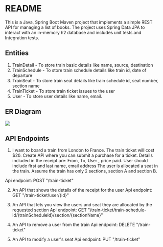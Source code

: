 # README
This is a Java, Spring Boot Maven project that implements a simple REST API for managing a list of books. The project uses Spring Data JPA to interact with an in-memory h2 database and includes unit tests and Integration tests.

## Entities
1. TrainDetail - To store train basic details like name, source, destination
2. TrainSchedule - To store train schedule details like train id, date of departure
3. TrainSeat - To store train seat details like train schedule id, seat number, section name
4. TrainTicket - To store train ticket issues to the user
5. User - To store user details like name, email.

## ER Diagram
![](../../../ticketbook-erd.png)

## API Endpoints
1. I want to board a train from London to France. The train ticket will cost $20.
Create API where you can submit a purchase for a ticket. Details included in the receipt are:
From, To, User , price paid.
User should include first and last name, email address
The user is allocated a seat in the train. Assume the train has only 2 sections, section A and section B.

Api endpoint: POST "/train-ticket"


2. An API that shows the details of the receipt for the user
Api endpoint: GET "/train-ticket/user/{id}"

3. An API that lets you view the users and seat they are allocated by the requested section
Api endpoint: GET "/train-ticket/train-schedule-id/{trainScheduleId}/section/{sectionName}"

4. An API to remove a user from the train
Api endpoint: DELETE "/train-ticket"

5. An API to modify a user's seat
Api endpoint: PUT "/train-ticket"